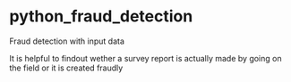 # python_fraud_detection
Fraud detection with input data

It is helpful to findout wether a survey report is actually made by going on the field or it is created fraudly
